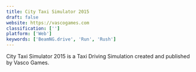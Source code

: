 ```yaml
---
title: City Taxi Simulator 2015
draft: false 
website: https://vascogames.com
classification: ['']
platform: ['Web']
keywords: ['BeamNG.drive', 'Run', 'Rush']
---
```

City Taxi Simulator 2015 is a Taxi Driving Simulation created and published by Vasco Games.